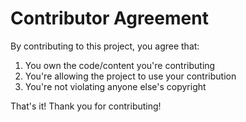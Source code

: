 # Contributor Agreement

By contributing to this project, you agree that:
1. You own the code/content you're contributing
2. You're allowing the project to use your contribution
3. You're not violating anyone else's copyright

That's it! Thank you for contributing!
